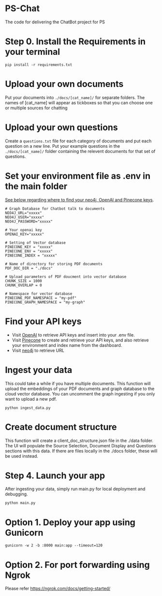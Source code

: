 # PS-Chat
The code for delivering the ChatBot project for PS

# Step 0. Install the Requirements in your terminal

```
pip install -r requirements.txt

```

# Upload your own documents
Put your documents into ``` ./docs/[cat_name]/ ``` for separate folders. The names of [cat_name] will appear as tickboxes so that you can choose one or multiple sources for chatting

# Upload your own questions
Create a  ```questions.txt``` file for each category of documents and put each question on a new line. Put your example questions in the ``` ./docs/[cat_name]/ ``` folder containing the relevent documents for that set of questions.

# Set your environment file as .env in the main folder

[See below regarding where to find your neo4j, OpenAI and Pinecone keys](#find-your-api-keys).

```
# Graph Database for Chatbot talk to documents
NEO4J_URL="xxxxx"
NEO4J_USER="xxxxx"
NEO4J_PASSWORD="xxxxx"

# Your openai key 
OPENAI_KEY="xxxxx"

# Setting of Vector database
PINECONE_KEY = "xxxxx"
PINECONE_ENV = "xxxxx"
PINECONE_INDEX = "xxxxx"

# Name of directory for storing PDF documents
PDF_DOC_DIR = "./docs" 

# Upload parameters of PDF doucment into vector database
CHUNK_SIZE = 1000 
CHUNK_OVERLAP = 0

# Namespace for vector database
PINECONE_PDF_NAMESPACE = "my-pdf" 
PINECONE_GRAPH_NAMESPACE = "my-graph" 

```

# Find your API keys

- Visit [OpenAI](https://help.openai.com/en/articles/4936850-where-do-i-find-my-secret-api-key) to retrieve API keys and insert into your .env file.
- Visit [Pinecone](https://docs.pinecone.io/docs/quickstart#2-get-and-verify-your-pinecone-api-key) to create and retrieve your API keys, and also retrieve your environment and index name from the dashboard.
- Visit [neo4j](https://neo4j.com/docs/browser-manual/current/operations/dbms-connection/) to retrieve URL


# Ingest your data
This could take a while if you have multiple documents. This function will upload the embeddings of your PDF documents and graph database to the cloud vector database.
You can uncomment the graph ingesting if you only want to upload a new pdf.

```
python ingest_data.py
```

# Create document structure
This function will create a client_doc_structure.json file in the ./data folder. The UI will populate the Source Selection, Document Display and Questions sections with this data. If there are files locally in the ./docs folder, these will be used instead.


# Step 4. Launch your app
After ingesting your data, simply run main.py for local deployment and debugging.

```
python main.py
```

# Option 1. Deploy your app using Gunicorn

```
gunicorn -w 2 -b :8000 main:app --timeout=120
```

# Option 2. For port forwarding using Ngrok
Please refer https://ngrok.com/docs/getting-started/
